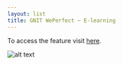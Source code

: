 ```yaml
---
layout: list
title: GNIT WePerfect ~ E-learning
---
```


To access the feature visit [here](https://gnitweperfect.gnomio.com).

![alt text](https://i.imgur.com/Q1jcrlU.png)
  



